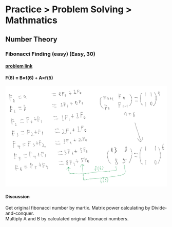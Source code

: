 # Practice > Problem Solving > Mathmatics
## Number Theory
### Fibonacci Finding (easy) (Easy, 30)
#### [problem link](https://www.hackerrank.com/challenges/fibonacci-finding-easy)  
#### F(6) = B×f(6) + A×f(5)
![](img/fib.png)  
#### Discussion
Get original fibonacci number by martix. Matrix power calculating by Divide-and-conquer.  
Multiply A and B by calculated original fibonacci numbers.  
